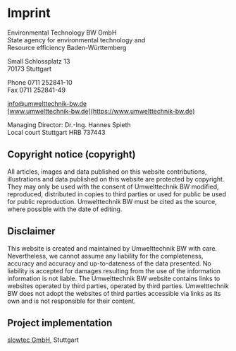 # Imprint

Environmental Technology BW GmbH\
State agency for environmental technology and\
Resource efficiency Baden-Württemberg

Small Schlossplatz 13\
70173 Stuttgart

Phone 0711 252841-10\
Fax 0711 252841-49

[info@umwelttechnik-bw.de](mailto:info@umwelttechnik-bw.de)\
[www.umwelttechnik-bw.de](https://www.umwelttechnik-bw.de)

Managing Director: Dr.-Ing. Hannes Spieth\
Local court Stuttgart HRB 737443

## Copyright notice (copyright)

All articles, images and data published on this website
contributions, illustrations and data published on this website are protected by copyright.
They may only be used with the consent of Umwelttechnik BW
modified, reproduced, distributed in copies to third parties or used for public
be used for public reproduction.
Umwelttechnik BW must be cited as the source,
where possible with the date of editing.

## Disclaimer
This website is created and maintained by Umwelttechnik BW
with care.
Nevertheless, we cannot assume any liability for the completeness, accuracy and
accuracy and up-to-dateness of the data presented.
No liability is accepted for damages resulting from the use of the information
information is not liable.
The Umwelttechnik BW website contains links to websites operated by third parties,
operated by third parties.
Umwelttechnik BW does not adopt the websites of third parties accessible via links as its own
and is not responsible for their content.

## Project implementation

[slowtec GmbH](https://slowtec.de), Stuttgart
